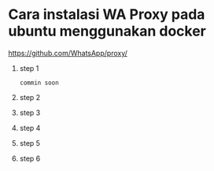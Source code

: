 # Cara instalasi WA Proxy pada ubuntu menggunakan docker

https://github.com/WhatsApp/proxy/

1. step 1

    `commin soon`

1. step 2
1. step 3
1. step 4
1. step 5
1. step 6
